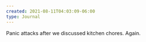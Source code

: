 ```yaml
---
created: 2021-08-11T04:03:09-06:00
type: Journal
---
```


Panic attacks after we discussed kitchen chores. Again.
